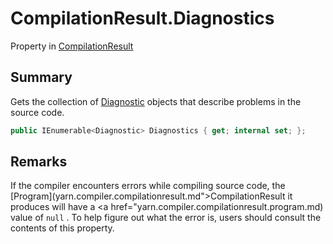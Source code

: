 # CompilationResult.Diagnostics

Property in [CompilationResult](/docs/api/csharp/yarn.compiler.compilationresult.md)

## Summary


Gets the collection of  [Diagnostic](yarn.compiler.diagnostic.md)  objects that
describe problems in the source code.


```csharp
public IEnumerable<Diagnostic> Diagnostics { get; internal set; };
```

## Remarks


If the compiler encounters errors while compiling source code, the
[Program](yarn.compiler.compilationresult.md">CompilationResult</a>  it produces will have a  <a href="yarn.compiler.compilationresult.program.md)  value of  `null` . To help figure out
what the error is, users should consult the contents of this
property.


